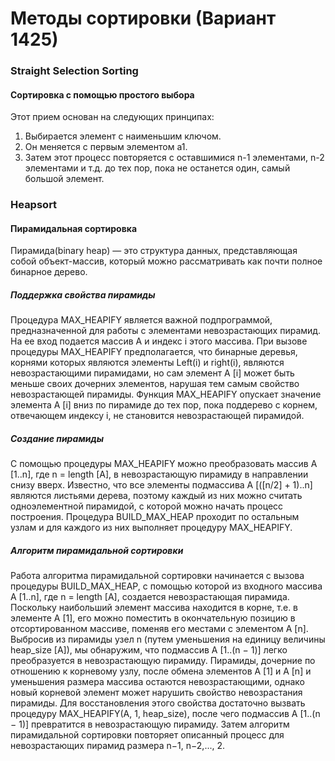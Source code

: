 # Методы сортировки (Вариант 1425)

### Straight Selection Sorting
#### Сортировка с помощью простого выбора
Этот прием основан на следующих принципах:
1. Выбирается элемент с наименьшим ключом.
2. Он меняется с первым элементом а1.
3. Затем этот процесс повторяется с оставшимися n-1 элементами, n-2 элементами и т.д. до тех пор, пока не останется один, самый большой элемент.

### Heapsort
#### Пирамидальная сортировка
Пирамида(binary heap) — это структура данных, представляющая собой объект-массив, который можно рассматривать как почти полное бинарное дерево.
</br>
##### Поддержка свойства пирамиды
Процедура MAX_HEAPIFY является важной подпрограммой, предназначенной для работы с элементами невозрастающих пирамид. На ее вход подается массив
A и индекс i этого массива. При вызове процедуры MAX_HEAPIFY предполагается, что бинарные деревья, корнями которых являются элементы Left(i) и right(i), являются невозрастающими пирамидами, но сам элемент A [i] может быть меньше своих дочерних элементов, нарушая тем самым свойство невозрастающей пирамиды. Функция MAX_HEAPIFY опускает значение элемента A [i] вниз по пирамиде до тех пор, пока поддерево с корнем, отвечающем индексу i, не становится невозрастающей пирамидой.
</br>
#####  Создание пирамиды
С помощью процедуры MAX_HEAPIFY можно преобразовать массив A [1..n], где n = length [A], в невозрастающую пирамиду в направлении снизу вверх. Известно, что все элементы подмассива A [([n/2] + 1)..n] являются листьями дерева, поэтому каждый из них можно считать одноэлементной пирамидой, с которой можно начать процесс построения. Процедура BUILD_MAX_HEAP проходит по остальным узлам и для каждого из них выполняет процедуру MAX_HEAPIFY.
</br>
##### Алгоритм пирамидальной сортировки
Работа алгоритма пирамидальной сортировки начинается с вызова процедуры BUILD_MAX_HEAP, с помощью которой из входного массива A [1..n], где n = length [A], создается невозрастающая пирамида. Поскольку наибольший элемент массива находится в корне, т.е. в элементе A [1], его можно поместить в окончательную позицию в отсортированном массиве, поменяв его местами с элементом A [n]. Выбросив из пирамиды узел n (путем уменьшения на единицу величины heap_size [A]), мы обнаружим, что подмассив 
A [1..(n − 1)] легко преобразуется в невозрастающую пирамиду. Пирамиды, дочерние по отношению к корневому узлу, после обмена элементов A [1] и A [n] и уменьшения размера массива остаются невозрастающими, однако новый корневой элемент может нарушить свойство невозрастания пирамиды. Для восстановления этого свойства достаточно вызвать
процедуру MAX_HEAPIFY(A, 1, heap_size), после чего подмассив A [1..(n − 1)] превратится в невозрастающую пирамиду. Затем алгоритм пирамидальной сортировки повторяет описанный процесс для невозрастающих пирамид размера n−1, n−2,..., 2.
